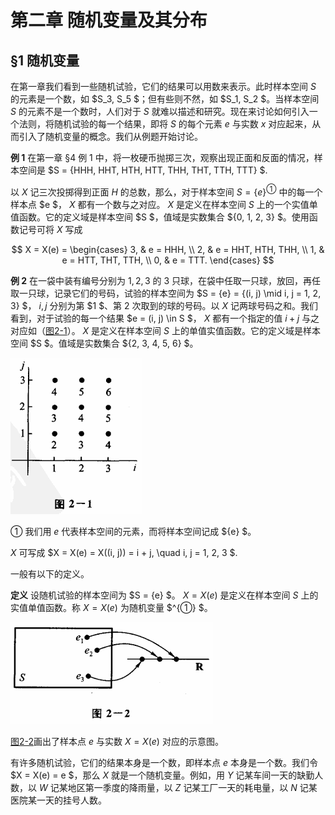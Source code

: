# 第二章 随机变量及其分布

## §1 随机变量

在第一章我们看到一些随机试验，它们的结果可以用数来表示。此时样本空间 $S$ 的元素是一个数，如 $S_3, S_5 $；但有些则不然，如 $S_1, S_2 $。当样本空间 $S$ 的元素不是一个数时，人们对于 $S$ 就难以描述和研究。现在来讨论如何引入一个法则，将随机试验的每一个结果，即将 $S$ 的每个元素 $e$ 与实数 $x$ 对应起来，从而引入了随机变量的概念。我们从例题开始讨论。

**例 1** 在第一章 §4 例 1 中，将一枚硬币抛掷三次，观察出现正面和反面的情况，样本空间是
 $S = \{HHH, HHT, HTH, HTT, THH, THT, TTH, TTT\} $.

以 $X$ 记三次投掷得到正面 $H$ 的总数，那么，对于样本空间 $S = \{e\}^{①}$ 中的每一个样本点 $e $， $X$ 都有一个数与之对应。 $X$ 是定义在样本空间 $S$ 上的一个实值单值函数。它的定义域是样本空间 $S $，值域是实数集合 $\{0, 1, 2, 3\} $。使用函数记号可将 $X$ 写成

 $$
X = X(e) = 
\begin{cases} 
3, & e = HHH, \\ 
2, & e = HHT, HTH, THH, \\ 
1, & e = HTT, THT, TTH, \\ 
0, & e = TTT. 
\end{cases}
 $$

**例 2** 在一袋中装有编号分别为 $1, 2, 3$ 的 $3$ 只球，在袋中任取一只球，放回，再任取一只球，记录它们的号码，试验的样本空间为 $S = \{e\} = \{(i, j) \mid i, j = 1, 2, 3\} $， $i, j$ 分别为第 $1 $、第 $2$ 次取到的球的号码。以 $X$ 记两球号码之和。我们看到，对于试验的每一个结果 $e = (i, j) \in S $， $X$ 都有一个指定的值 $i + j$ 与之对应如（[图2-1](#图2-1)）。 $X$ 是定义在样本空间 $S$ 上的单值实值函数。它的定义域是样本空间 $S $。值域是实数集合 $\{2, 3, 4, 5, 6\} $。

![图2-1](./pic/图2-1.png)

① 我们用 $e$ 代表样本空间的元素，而将样本空间记成 $\{e\} $。

 $X$ 可写成
 $X = X(e) = X((i, j)) = i + j, \quad i, j = 1, 2, 3 $.

一般有以下的定义。

**定义** 设随机试验的样本空间为 $S = \{e\} $。 $X = X(e)$ 是定义在样本空间 $S$ 上的实值单值函数。称 $X = X(e)$ 为随机变量 $^{①} $。

![图2-2](./pic/图2-2.png)

[图2-2](#图2-2)画出了样本点 $e$ 与实数 $X = X(e)$ 对应的示意图。

有许多随机试验，它们的结果本身是一个数，即样本点 $e$ 本身是一个数。我们令 $X = X(e) = e $，那么 $X$ 就是一个随机变量。例如，用 $Y$ 记某车间一天的缺勤人数，以 $W$ 记某地区第一季度的降雨量，以 $Z$ 记某工厂一天的耗电量，以 $N$ 记某医院某一天的挂号人数。